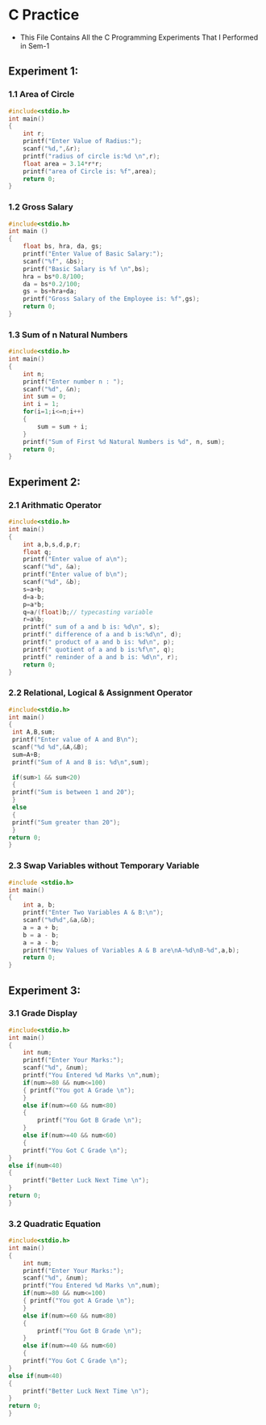 # C Practice

- This File Contains All the C Programming Experiments That I Performed in Sem-1

## Experiment 1:

### 1.1 Area of Circle
```c
#include<stdio.h>
int main()
{
    int r;
    printf("Enter Value of Radius:");
    scanf("%d,",&r);
    printf("radius of circle is:%d \n",r);
    float area = 3.14*r*r;
    printf("area of Circle is: %f",area);
    return 0;
}
```
### 1.2 Gross Salary
```c
#include<stdio.h>
int main ()
{
	float bs, hra, da, gs;
	printf("Enter Value of Basic Salary:");
	scanf("%f", &bs);
	printf("Basic Salary is %f \n",bs);
	hra = bs*0.8/100;
	da = bs*0.2/100;
	gs = bs+hra+da;
	printf("Gross Salary of the Employee is: %f",gs);
	return 0;
}
```
### 1.3 Sum of n Natural Numbers
```c
#include<stdio.h>
int main() 
{
    int n;
    printf("Enter number n : ");
    scanf("%d", &n);
    int sum = 0;
    int i = 1;
    for(i=1;i<=n;i++)
	{
        sum = sum + i;
    }
    printf("Sum of First %d Natural Numbers is %d", n, sum);
    return 0;
}
```
## Experiment 2:

### 2.1 Arithmatic Operator
```c
#include<stdio.h>
int main()
{
	int a,b,s,d,p,r;
	float q;
	printf("Enter value of a\n");
    scanf("%d", &a);
    printf("Enter value of b\n");
    scanf("%d", &b);
    s=a+b;
    d=a-b;
    p=a*b;
    q=a/(float)b;// typecasting variable
    r=a%b;
    printf(" sum of a and b is: %d\n", s);
    printf(" difference of a and b is:%d\n", d);
    printf(" product of a and b is: %d\n", p);
    printf(" quotient of a and b is:%f\n", q);
    printf(" reminder of a and b is: %d\n", r);
    return 0;
}
```
### 2.2 Relational, Logical & Assignment Operator
```c
#include<stdio.h>
int main()
{
 int A,B,sum;
 printf("Enter value of A and B\n");
 scanf("%d %d",&A,&B);
 sum=A+B;
 printf("Sum of A and B is: %d\n",sum);
 
 if(sum>1 && sum<20)
 {
 printf("Sum is between 1 and 20");
 }
 else
 {
 printf("Sum greater than 20");
 }
return 0;
}
```
### 2.3 Swap Variables without Temporary Variable
```c
#include <stdio.h>
int main()
{
    int a, b;
    printf("Enter Two Variables A & B:\n");
    scanf("%d%d",&a,&b);
    a = a + b;
    b = a - b;
    a = a - b;
    printf("New Values of Variables A & B are\nA-%d\nB-%d",a,b);
    return 0;
}
```
## Experiment 3:

### 3.1 Grade Display 
```c
#include<stdio.h>
int main()
{
	int num;
	printf("Enter Your Marks:");
	scanf("%d", &num);
	printf("You Entered %d Marks \n",num);
	if(num>=80 && num<=100)
	{ printf("You got A Grade \n");
	}
	else if(num>=60 && num<80)
	{
		printf("You Got B Grade \n");
	}
	else if(num>=40 && num<60)
	{
	printf("You Got C Grade \n");
}
else if(num<40)
{
	printf("Better Luck Next Time \n");
}
return 0;
}
```
### 3.2 Quadratic Equation 
```c
#include<stdio.h>
int main()
{
	int num;
	printf("Enter Your Marks:");
	scanf("%d", &num);
	printf("You Entered %d Marks \n",num);
	if(num>=80 && num<=100)
	{ printf("You got A Grade \n");
	}
	else if(num>=60 && num<80)
	{
		printf("You Got B Grade \n");
	}
	else if(num>=40 && num<60)
	{
	printf("You Got C Grade \n");
}
else if(num<40)
{
	printf("Better Luck Next Time \n");
}
return 0;
}
```
